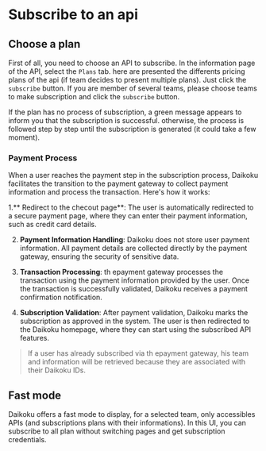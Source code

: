 # Subscribe to an api

## Choose a plan
First of all, you need to choose an API to subscribe. In the information page of the API, select the `Plans` tab.
here are presented the differents pricing plans of the api (if team decides to present multiple plans).
Just click the `subscribe` button. If you are member of several teams, please choose teams to make subscription and click the `subscribe` button.

If the plan has no process of subscription, a green message appears to inform you that the subscription is successful.
otherwise, the process is followed step by step until the subscription is generated (it could take a few moment).

### Payment Process

When a user reaches the payment step in the subscription process, Daikoku facilitates the transition to the payment gateway to collect payment information and process the transaction. Here's how it works:

  1.** Redirect to the checout page**: The user is automatically redirected to a secure payment page, where they can enter their payment information, such as credit card details.

  2. **Payment Information Handling**: Daikoku does not store user payment information. All payment details are collected directly by the payment gateway, ensuring the security of sensitive data.

  3. **Transaction Processing**: th epayment gateway processes the transaction using the payment information provided by the user. Once the transaction is successfully validated, Daikoku receives a payment confirmation notification.

  4. **Subscription Validation**: After payment validation, Daikoku marks the subscription as approved in the system. The user is then redirected to the Daikoku homepage, where they can start using the subscribed API features.

> If a user has already subscribed via th epayment gateway, his team and information will be retrieved because they are associated with their Daikoku IDs.

## Fast mode
Daikoku offers a fast mode to display, for a selected team, only accessibles APIs (and subscriptions plans with their informations). In this UI, you can subscribe to all plan without switching pages and get subscription credentials.
